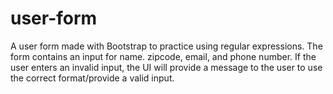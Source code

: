 # user-form

A user form made with Bootstrap to practice using regular expressions.
The form contains an input for name. zipcode, email, and phone number.
If the user enters an invalid input, the UI will provide a message to the user to use
the correct format/provide a valid input.
